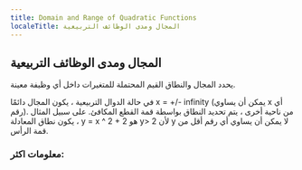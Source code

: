 ```yaml
---
title: Domain and Range of Quadratic Functions
localeTitle: المجال ومدى الوظائف التربيعية
---
```

## المجال ومدى الوظائف التربيعية

يحدد المجال والنطاق القيم المحتملة للمتغيرات داخل أي وظيفة معينة.

في حالة الدوال التربيعية ، يكون المجال دائمًا x = +/- infinity (يمكن أن يساوي x أي رقم). من ناحية أخرى ، يتم تحديد النطاق بواسطة قمة القطع المكافئ. على سبيل المثال ، يكون نطاق المعادلة y = x ^ 2 + 2 هو y> 2 لأن y لا يمكن أن يساوي أي رقم أقل من قمة الرأس.

### معلومات اكثر: